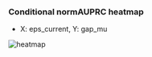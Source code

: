 ### Conditional normAUPRC heatmap

- X: eps_current, Y: gap_mu

![heatmap](/home/elicer/project_0814_2/results/20250816-070249/holdout/conditional_heatmap_eps_current_vs_gap_mu.png)
